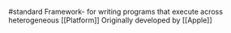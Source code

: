 #standard 
Framework- for writing programs that execute across heterogeneous [[Platform]]
Originally developed by [[Apple]]